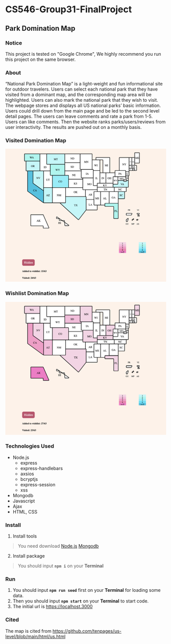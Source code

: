 ﻿# CS546-Group31-FinalProject

## Park Domination Map

### Notice
This project is tested on "Google Chrome", We highly recommend you run this project on the same browser.

### About
“National Park Domination Map” is a light-weight and fun informational site for outdoor travelers. Users can select each national park that they have visited from a dominant map, and the corresponding map area will be highlighted. Users can also mark the national park that they wish to visit.
The webpage stores and displays all US national parks’ basic information. Users could drill down from the main page and be led to the second level detail pages. The users can leave comments and rate a park from 1-5.
Users can like comments. Then the website ranks parks/users/reviews from user interactivity. The results are pushed out on a monthly basis.

### Visited Domination Map
![Visited map](/public/images/visited.png)

### Wishlist Domination Map
![Wishlist map](/public/images/wishlist.png)

### Technologies Used
* Node.js
  * express
  * express-handlebars
  * axsios
  * bcryptjs
  * express-session
  * xss
* Mongodb
* Javascript
* Ajax
* HTML, CSS

### Install
1. Install tools

>You need download
[Node.js](https://nodejs.org/en/download/)
[Mongodb](https://www.mongodb.com/try/download/community)

2. Install package

>You should input **`npm i`** on your **Terminal**

### Run

1. You should input **`npm run seed`** first on your **Terminal** for loading some data.
2. Then you should input **`npm start`** on your **Terminal** to start code.
3. The initial url is <https://localhost.3000>

### Cited
The map is cited from <https://github.com/tenpages/us-level/blob/main/html/us.html>
